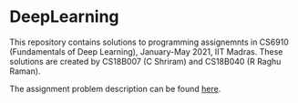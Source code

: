 # DeepLearning

This repository contains solutions to programming assignemnts in CS6910 (Fundamentals of Deep Learning), January-May 2021, IIT Madras. These solutions are created by CS18B007 (C Shriram) and CS18B040 (R Raghu Raman).

The assignment problem description can be found [here](https://wandb.ai/miteshk/assignments/reportlist).
